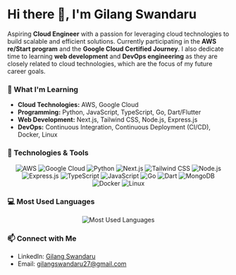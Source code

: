 # Hi there 👋, I'm Gilang Swandaru

Aspiring **Cloud Engineer** with a passion for leveraging cloud technologies to build scalable and efficient solutions. Currently participating in the **AWS re/Start program** and the **Google Cloud Certified Journey**. I also dedicate time to learning **web development** and **DevOps engineering** as they are closely related to cloud technologies, which are the focus of my future career goals.

### 🌱 What I'm Learning
- **Cloud Technologies:** AWS, Google Cloud
- **Programming:** Python, JavaScript, TypeScript, Go, Dart/Flutter
- **Web Development:** Next.js, Tailwind CSS, Node.js, Express.js
- **DevOps:** Continuous Integration, Continuous Deployment (CI/CD), Docker, Linux

### 🔧 Technologies & Tools

<p align="center">
  <img src="https://readme-components.vercel.app/api?component=logo&logo=amazonaws&text=false" alt="AWS">
  <img src="https://readme-components.vercel.app/api?component=logo&logo=googlecloud&text=false" alt="Google Cloud">
  <img src="https://readme-components.vercel.app/api?component=logo&logo=python&text=false" alt="Python">
  <img src="https://readme-components.vercel.app/api?component=logo&logo=nextdotjs&text=false" alt="Next.js">
  <img src="https://readme-components.vercel.app/api?component=logo&logo=tailwindcss&text=false" alt="Tailwind CSS">
  <img src="https://readme-components.vercel.app/api?component=logo&logo=nodedotjs&text=false" alt="Node.js">
  <img src="https://readme-components.vercel.app/api?component=logo&logo=express&text=false" alt="Express.js">
  <img src="https://readme-components.vercel.app/api?component=logo&logo=typescript&text=false" alt="TypeScript">
  <img src="https://readme-components.vercel.app/api?component=logo&logo=javascript&text=false" alt="JavaScript">
  <img src="https://readme-components.vercel.app/api?component=logo&logo=go&text=false" alt="Go">
  <img src="https://readme-components.vercel.app/api?component=logo&logo=dart&text=false" alt="Dart">
  <img src="https://readme-components.vercel.app/api?component=logo&logo=mongodb&text=false" alt="MongoDB">
  <img src="https://readme-components.vercel.app/api?component=logo&logo=docker&text=false" alt="Docker">
  <img src="https://readme-components.vercel.app/api?component=logo&logo=linux&text=false" alt="Linux">
</p>

### 💻 Most Used Languages
<p align="center">
  <img src="https://github-readme-stats.vercel.app/api/top-langs/?username=glng-swndru&layout=compact&theme=radical" alt="Most Used Languages">
</p>

### 📫 Connect with Me
- LinkedIn: [Gilang Swandaru](https://linkedin.com/in/gilang-swandaru)
- Email: gilangswandaru27@gmail.com
